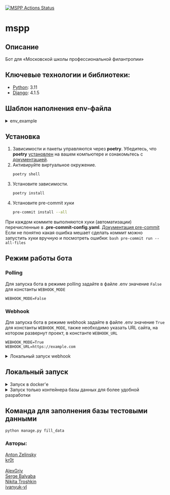 [![MSPP Actions Status](https://github.com/Studio-Yandex-Practicum/mspp/actions/workflows/stage_deploy.yaml/badge.svg)](https://github.com/Studio-Yandex-Practicum/mspp/actions)
# mspp

## Описание
Бот для «Московской школы профессиональной филантропии»


## Ключевые технологии и библиотеки:
- [Python](https://www.python.org/): 3.11
- [Django](https://www.djangoproject.com/): 4.1.5


## Шаблон наполнения env-файла

<details>
  <summary>env_example</summary>

  - Обязательно<br>
  `TELEGRAM_TOKEN`<br>
  `PostgreSQL environment variables`<br>
  - Остальное опционально.<br>
    - Django<br>
    `ALLOWED_HOSTS=[]`<br>
    `CSRF_TRUSTED_ORIGINS=[]`<br>
    `DEBUG=True`<br>
    `SECRET_KEY=""`<br>
    - Telegram<br>
    `TELEGRAM_TOKEN=`<br>
    `WEBHOOK_MODE=False`<br>
    `WEBHOOK_URL=`<br>
    - Google<br>
    `LOGGING_LEVEL="DEBUG"`<br>
    `EMAIL="example@mail.com"`<br>
    - ID Google таблицы для добавления данных<br>
    `SPREADSHEET_ID=""`<br>
    - Данные сервисного аккаунта<br>
    `PROJECT_ID=""`<br>
    `PRIVATE_KEY_ID=""`<br>
    `PRIVATE_KEY=""`<br>
    `CLIENT_EMAIL=""`<br>
    `CLIENT_ID=""`<br>
    `CLIENT_X509_CERT_URL=""`<br>
    - PostgreSQL environment variables<br>
    `POSTGRES_DB=mspp`<br>
    `POSTGRES_USER=mspp`<br>
    `POSTGRES_PASSWORD=pg_password`<br>
    `POSTGRES_HOST=postgres`<br>
    `POSTGRES_PORT=5432`<br>
  ---
</details>

## Установка
1. Зависимости и пакеты управляются через **poetry**. Убедитесь, что **poetry** [установлен](https://python-poetry.org/docs/#osx--linux--bashonwindows-install-instructions) на вашем компьютере и ознакомьтесь с [документацией](https://python-poetry.org/docs/cli/).
2. Активируйте виртуальное окружение.
    ```bash
    poetry shell
    ```
3. Установите зависимости.
    ```bash
    poetry install
    ```
4. Установите pre-commit хуки
    ```bash
    pre-commit install --all
    ```

При каждом коммите выполняются хуки (автоматизации) перечисленные в **.pre-commit-config.yaml**. [Документация pre-commit](https://pre-commit.com)
Если не понятно какая ошибка мешает сделать коммит можно запустить хуки вручную и посмотреть ошибки:
    ```bash
    pre-commit run --all-files
    ```
## Режим работы бота
### Polling
Для запуска бота в режиме polling задайте в файле .env значение `False` для константы `WEBHOOK_MODE`
```
WEBHOOK_MODE=False
```

### Webhook
Для запуска бота в режиме webhook задайте в файле .env значение `True` для константы `WEBHOOK_MODE`, также необходимо указать URL сайта, на котором развернут проект, в константе `WEBHOOK_URL`
```
WEBHOOK_MODE=True
WEBHOOK_URL=https://example.com
```

<details>
  <summary>Локальный запуск webhook</summary>

  Для локального запуска бота в режиме webhook можно использовать приложение [ngrok](https://ngrok.com/)

  1. [Скачать](https://ngrok.com/download) и установить ngrok<br>
  2. [Зарегистрировать](https://dashboard.ngrok.com/signup) учетную запись<br>
  3. [Авторизоваться](https://dashboard.ngrok.com/login)
  4. В термминале перейти в папку с ngrok
  5. Скопировать и выполнить в терминале команду для добавления в ngrok токена авторизации (https://dashboard.ngrok.com/get-started/setup, пункт Connect your account)
  ```bash
  ngrok config add-authtoken <ваш_токен>
  ```
  6. Запустить ngrok в терминале
  ```bash
  ngrok http 8000
  ```
  7. Из ngrok cкопировать url из поля `Forwarding` в константу `WEBHOOK_URL` файла .env
</details>


## Локальный запуск

<details>
  <summary>Запуск в docker'е</summary>

  ---
  [Установить](https://docs.docker.com/engine/install/) docker и docker compose<br>
  Добавить TELEGRAM_TOKEN в .env_local<br>

 - Запустить локально<br>
  `docker compose -f infra/docker-compose_local.yml up` - с выводом в консоль<br>
  `docker compose -f infra/docker-compose_local.yml up -d` - в тихом режиме<br>
  `docker compose -f infra/docker-compose_local.yml up --build` - пересобрать после внесения изменений<br>
  `docker compose -f infra/docker-compose_local.yml up -d --build` - пересобрать в тихом режиме<br>

  - Создать миграции<br>
  `docker compose -f infra/docker-compose_local.yml exec backend python manage.py migrate`<br>

  - Создать суперпользователя<br>
  `docker compose -f infra/docker-compose_local.yml exec backend python manage.py createsuperuser`<br>

  - Собрать статику<br>
  `docker compose -f infra/docker-compose_local.yml exec backend python manage.py collectstatic --no-input`<br>

  - Остановить<br>
  `docker compose -f infra/docker-compose_local.yml down` - остановить и удалить контейнеры<br>
  `docker compose -f infra/docker-compose_local.yml down -v` - остановить и удалить все кроме образов<br>

  - Удалить volumes<br>
  `docker volume rm postgres_data_local` - БД<br>
  `docker volume rm static_value_local` - статика<br>

  - Удалить образы<br>
  `docker image rm mspp` - образ приложения<br>
  `docker image rm postgres:15.2` - postgres<br>
  `docker image rm nginx:1.23.3-alpine` - nginx<br>
  ---
</details>
<details>
  <summary>Запуск только контейнера базы данных для более удобной разработки</summary>

  ---
  1. docker compose -f infra/docker-compose_db_launch.yml up -d --build
  2. Перейдите в директорию src `cd src`
  3. Скопируйте статические файлы `python manage.py collectstatic`
  4. Примените миграции `python manage.py migrate`
  5. Создайте суперпользователя `python manage.py createsuperuser`
  6. Запустите проект `uvicorn config.asgi:application`
  ---
</details>


## Команда для заполнения базы тестовыми данными
```bash
python manage.py fill_data
```

### Авторы:

[Anton Zelinsky](https://github.com/AntonZelinsky)<br>
[kr0t](https://github.com/kr0t)<br>
<br>
[AlexGriv](https://github.com/AlexGriv)<br>
[Serge Balyaba](https://github.com/erges699)<br>
[Nikita Troshkin](https://github.com/Esedess)<br>
[ivanyuk-vl](https://github.com/ivanyuk-vl)
